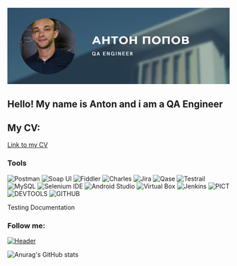 ![Header](https://github.com/ToshaPopov-QA/ToshaPopov-QA/blob/main/assets/Плашка%20PNG.png)

## Hello! My name is Anton and i am a QA Engineer
## My CV:
[Link to my CV](https://drive.google.com/file/d/1BrexejfvraLbUiO0Ooa1LjROre1wuNnM/view?usp=sharing)



### Tools

![Postman](https://img.shields.io/badge/-POSTMAN-131622?style=for-the-badge&logo=postman)
![Soap UI](https://img.shields.io/badge/-Soap_UI-131622?style=for-the-badge&logo=SOAPUI)
![Fiddler](https://img.shields.io/badge/-FIDDLER-131622?style=for-the-badge&logo=Fiddler)
![Charles](https://img.shields.io/badge/-Charles_Proxy-131622?style=for-the-badge&logo=CharlesProxy)
![Jira](https://img.shields.io/badge/-JIRA-131622?style=for-the-badge&logo=Jira&logoColor=0458D2)
![Qase](https://img.shields.io/badge/-Qase.io-131622?style=for-the-badge&logo=Qase)
![Testrail](https://img.shields.io/badge/-Testrail-131622?style=for-the-badge&logo=Qase)
![MySQL](https://img.shields.io/badge/-MySQL-131622?style=for-the-badge&logo=MySQL&logoColor=00758F)
![Selenium IDE](https://img.shields.io/badge/-Selenium_ide-131622?style=for-the-badge&logo=Selenium)
![Android Studio](https://img.shields.io/badge/-Android_studio-131622?style=for-the-badge&logo=Androidstudio)
![Virtual Box](https://img.shields.io/badge/-Virtual_box-131622?style=for-the-badge&logo=Virtualbox)
![Jenkins](https://img.shields.io/badge/-Jenkins-131622?style=for-the-badge&logo=Jenkins)
![PICT](https://img.shields.io/badge/-PICT-131622?style=for-the-badge&logo=PICT)
![DEVTOOLS](https://img.shields.io/badge/-DEVTOOLs-131622?style=for-the-badge&logo=googlechrome)
![GITHUB](https://img.shields.io/badge/-GITHUB-131622?style=for-the-badge&logo=GITHUB&logoColor=7A268B)



Testing Documentation

### Follow me:

[![Header](https://img.shields.io/badge/Linkedin-131622?style=for-the-badge&logo=linkedin&logoColor=0A66C2)](https://www.linkedin.com/in/anton-popov-/)

![Anurag's GitHub stats](https://github-readme-stats.vercel.app/api?username=ToshaPopov-QA&show_icons=true&theme=chartreuse-dark)